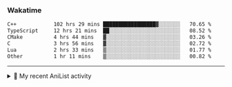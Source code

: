 ### Wakatime
<!--START_SECTION:waka-->

```txt
C++            102 hrs 29 mins █████████████████▓░░░░░░░   70.65 %
TypeScript     12 hrs 21 mins  ██░░░░░░░░░░░░░░░░░░░░░░░   08.52 %
CMake          4 hrs 44 mins   ▓░░░░░░░░░░░░░░░░░░░░░░░░   03.26 %
C              3 hrs 56 mins   ▓░░░░░░░░░░░░░░░░░░░░░░░░   02.72 %
Lua            2 hrs 33 mins   ▒░░░░░░░░░░░░░░░░░░░░░░░░   01.77 %
Other          1 hr 11 mins    ▒░░░░░░░░░░░░░░░░░░░░░░░░   00.82 %
```

<!--END_SECTION:waka-->

<!--
<h4>Leetcode</h4>

![Leetcode](https://leetcard.jacoblin.cool/f01zy?ext=heatmap)
-->

---

<details>
  <summary>🌸 My recent AniList activity</summary>

  <!-- ANILIST_ACTIVITY:start -->

-   📺 Watched episode 2 - 25 of [Death Note](https://anilist.co/anime/1535) (22:09 14 June 2025)
-   📺 Completed [Frieren: Beyond Journey’s End](https://anilist.co/anime/154587) (16:11 10 June 2025)
-   📺 Watched episode 5 - 21 of [Frieren: Beyond Journey’s End](https://anilist.co/anime/154587) (08:58 07 June 2025)
-   📺 Plans to watch [One Punch Man 3](https://anilist.co/anime/153800) (18:24 30 May 2025)
-   📺 Completed [One-Punch Man Season 2](https://anilist.co/anime/97668) (18:24 30 May 2025)

  <!-- ANILIST_ACTIVITY:end -->
</details>
